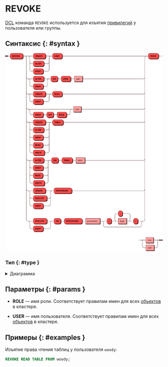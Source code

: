 # REVOKE 

[DCL](dcl.md) команда `REVOKE` используется для изъятия
[привилегий](../../tutorial/access_control.md#privileges) у пользователя или группы.

## Синтаксис {: #syntax }

![REVOKE privilege](../../images/ebnf/revoke.svg)

### Тип {: #type }

<details><summary>Диаграмма</summary><p>
![Type](../../images/ebnf/type.svg)
</p></details>

## Параметры {: #params }

* **ROLE** — имя роли. Соответствует правилам имен для всех [объектов](object.md)
  в кластере.

* **USER** — имя пользователя. Соответствует правилам имен для всех
  [объектов](object.md) в кластере.

## Примеры {: #examples }

Изъятие права чтения таблиц у пользователя `woody`:

```sql
REVOKE READ TABLE FROM woody;
```
